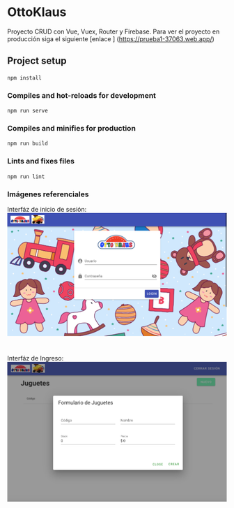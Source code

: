 # OttoKlaus

Proyecto CRUD con Vue, Vuex, Router y Firebase. Para ver el proyecto en producción siga el siguiente [enlace ] (https://prueba1-37063.web.app/)

## Project setup
```
npm install
```

### Compiles and hot-reloads for development
```
npm run serve
```

### Compiles and minifies for production
```
npm run build
```

### Lints and fixes files
```
npm run lint
```

### Imágenes referenciales

Interfáz de inicio de sesión:
![alt text](Imagenes/Front.png "Formulario de login")

#

Interfáz de Ingreso:
![alt text](Imagenes/Formulario.png "Formulario de Juguetes")
